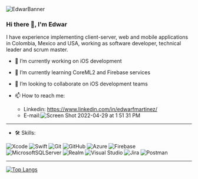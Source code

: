 ![EdwarBanner](https://user-images.githubusercontent.com/99278919/166005749-37661515-9def-4a39-8ee8-e2ac3827ce66.png)

### Hi there 👋, I'm Edwar

I have experience implementing client-server, web and mobile applications in Colombia, Mexico and USA, working as software developer, technical leader and scrum master.

- 🔭 I’m currently working on iOS development


- 🌱 I’m currently learning CoreML2 and Firebase services


- 👯 I’m looking to collaborate on iOS development teams


- 📫 How to reach me: 
    * Linkedin: https://www.linkedin.com/in/edwarfmartinez/
    * E-mail:![Screen Shot 2022-04-29 at 1 51 31 PM](https://user-images.githubusercontent.com/99278919/166008071-ab4d4f92-74b9-44dc-8853-5eb09e14ecda.png)

<hr>

- 🛠 Skills:

![Xcode](https://img.shields.io/badge/Xcode-007ACC?style=for-the-badge&logo=Xcode&logoColor=white) ![Swift](https://img.shields.io/badge/swift-F54A2A?style=for-the-badge&logo=swift&logoColor=white) ![Git](https://img.shields.io/badge/git-%23F05033.svg?style=for-the-badge&logo=git&logoColor=white) ![GitHub](https://img.shields.io/badge/github-%23121011.svg?style=for-the-badge&logo=github&logoColor=white) ![Azure](https://img.shields.io/badge/azure-%230072C6.svg?style=for-the-badge&logo=microsoftazure&logoColor=white) ![Firebase](https://img.shields.io/badge/firebase-%23039BE5.svg?style=for-the-badge&logo=firebase) ![MicrosoftSQLServer](https://img.shields.io/badge/Microsoft%20SQL%20Sever-CC2927?style=for-the-badge&logo=microsoft%20sql%20server&logoColor=white) ![Realm](https://img.shields.io/badge/Realm-39477F?style=for-the-badge&logo=realm&logoColor=white) ![Visual Studio](https://img.shields.io/badge/Visual%20Studio-5C2D91.svg?style=for-the-badge&logo=visual-studio&logoColor=white) ![Jira](https://img.shields.io/badge/jira-%230A0FFF.svg?style=for-the-badge&logo=jira&logoColor=white) ![Postman](https://img.shields.io/badge/Postman-FF6C37?style=for-the-badge&logo=postman&logoColor=white)

<hr>

[![Top Langs](https://github-readme-stats.vercel.app/api/top-langs/?username=edwarfmartinez&layout=compact)](https://github.com/edwarfmartinez)

<!--
**edwarfmartinez/edwarfmartinez** is a ✨ _special_ ✨ repository because its `README.md` (this file) appears on your GitHub profile.

Here are some ideas to get you started:

- 🔭 I’m currently working on ...
- 🌱 I’m currently learning ...
- 👯 I’m looking to collaborate on ...
- 🤔 I’m looking for help with ...
- 💬 Ask me about ...
- 📫 How to reach me: ...
- 😄 Pronouns: ...
- ⚡ Fun fact: ...
-->
